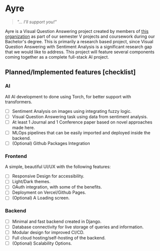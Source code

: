 # Ayre

> *"... I'll support you!"*

Ayre is a Visual Question Answering project created by members of [this organization](https://github.com/projectayre) as part of our semester V projects and coursework during our Bachelor's degree. This is primarily a research based project, since Visual Question Answering with Sentiment Analysis is a significant research gap that we would like to address. This project will feature several components coming together as a complete full-stack AI project.

## Planned/Implemented features [checklist]

### AI

All AI development to done using Torch, for better support with transformers.

- [ ] Sentiment Analysis on images using integrating fuzzy logic.
- [ ] Visual Question Answering task using data from sentiment analysis.
- [ ] At least 1 Journal and 1 Conference paper based on novel approaches made here.
- [ ] MLOps pipelines that can be easily imported and deployed inside the backend.
- [ ] (Optional) Github Packages Integration

### Frontend

A simple, beautiful UI/UX with the following features:

- [ ] Responsive Design for accessibility.
- [ ] Light/Dark themes.
- [ ] OAuth integration, with some of the benefits.
- [ ] Deployment on Vercel/Github Pages.
- [ ] (Optional) A Loading screen.

### Backend

- [ ] Minimal and fast backend created in Django.
- [ ] Database connectivity for live storage of queries and information.
- [ ] Modular design for improved CI/CD.
- [ ] Full cloud hosting/self-hosting of the backend.
- [ ] (Optional) Scalability Options.
